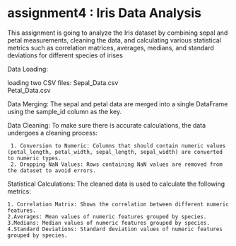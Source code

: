 # assignment4 : Iris Data Analysis

This assignment is going to analyze the Iris dataset by combining sepal and petal measurements, cleaning the data, and calculating various statistical metrics such as correlation matrices, averages, medians, and standard deviations for different species of irises

Data Loading:

 loading two CSV files: 
   Sepal_Data.csv  
   Petal_Data.csv

Data Merging:
  The sepal and petal data are merged into a single DataFrame using the sample_id column as the key.

Data Cleaning:
  To make sure there is accurate calculations, the data undergoes a cleaning process:

     1. Conversion to Numeric: Columns that should contain numeric values (petal_length, petal_width, sepal_length, sepal_width) are converted to numeric types.  
     2. Dropping NaN Values: Rows containing NaN values are removed from the dataset to avoid errors.

Statistical Calculations:
  The cleaned data is used to calculate the following metrics:

    1. Correlation Matrix: Shows the correlation between different numeric features.
    2.Averages: Mean values of numeric features grouped by species.
    3.Medians: Median values of numeric features grouped by species.
    4.Standard Deviations: Standard deviation values of numeric features grouped by species.
